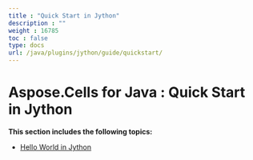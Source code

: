```yaml
---
title : "Quick Start in Jython" 
description : "" 
weight : 16785 
toc : false
type: docs
url: /java/plugins/jython/guide/quickstart/
---
```


# Aspose.Cells for Java : Quick Start in Jython


**This section includes the following topics:**

*   [Hello World in Jython](https://docs2.aspose.com/cells/java/plugins/jython/guide/quickstart/hello+world+in+jython)

